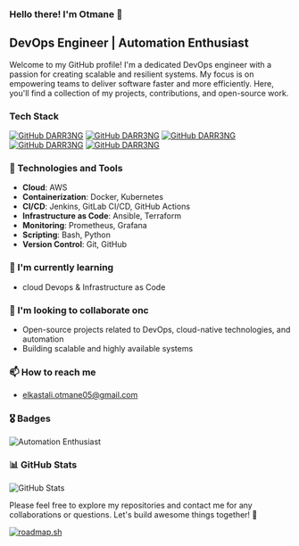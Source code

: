 ### Hello there! I'm Otmane 👋

## DevOps Engineer | Automation Enthusiast

Welcome to my GitHub profile! I'm a dedicated DevOps engineer with a passion for creating scalable and resilient systems. My focus is on empowering teams to deliver software faster and more efficiently. Here, you'll find a collection of my projects, contributions, and open-source work.

### Tech Stack
[![GitHub DARR3NG](https://img.shields.io/badge/Terraform-7B42BC?style=for-the-badge&logo=terraform&logoColor=white)](https://terraform.io)
[![GitHub DARR3NG](https://img.shields.io/badge/Docker-2CA5E0?style=for-the-badge&logo=docker&logoColor=white)](https://docker.com/)
[![GitHub DARR3NG](https://img.shields.io/badge/kubernetes-%23326ce5.svg?style=for-the-badge&logo=kubernetes&logoColor=white)](https://kubernetes.io/)
[![GitHub DARR3NG](https://img.shields.io/badge/jenkins-%232C5263.svg?style=for-the-badge&logo=jenkins&logoColor=white)](https://www.jenkins.io/)
[![GitHub DARR3NG](https://img.shields.io/badge/Amazon_AWS-FF9900?style=for-the-badge&logo=amazonaws&logoColor=white)](https://aws.amazon.com/)



### 🔧 Technologies and Tools

- **Cloud**: AWS
- **Containerization**: Docker, Kubernetes
- **CI/CD**: Jenkins, GitLab CI/CD, GitHub Actions
- **Infrastructure as Code**: Ansible, Terraform
- **Monitoring**: Prometheus, Grafana
- **Scripting**: Bash, Python
- **Version Control**: Git, GitHub

### 🌱 I'm currently learning

- cloud Devops & Infrastructure as Code 

### 👯 I'm looking to collaborate onc

- Open-source projects related to DevOps, cloud-native technologies, and automation
- Building scalable and highly available systems

### 📫 How to reach me

- elkastali.otmane05@gmail.com
<!--
### 🏆 Certifications

- AWS Certified SysOps Administrator - Associate
- AWS Certified Solutions Architect - Associate
- HashiCorp Certified: Terraform Associate
-->
### 🎖️ Badges

<!-- ![AWS Certified SysOps Administrator](https://img.shields.io/badge/AWS%20Certified-SysOps%20Administrator-FF9900?style=for-the-badge)
![AWS Certified Solutions Architect](https://img.shields.io/badge/AWS%20Certified-Solutions%20Architect-FF9900?style=for-the-badge)
![HashiCorp Certified: Terraform Associate](https://img.shields.io/badge/HashiCorp%20Certified-Terraform%20Associate-486C8D?style=for-the-badge)

![Docker Lover](https://img.shields.io/badge/Docker-Lover-2496ED?style=for-the-badge)-->
![Automation Enthusiast](https://img.shields.io/badge/Automation-Enthusiast-00C7B7?style=for-the-badge)

### 📊 GitHub Stats
![GitHub Stats](https://github-readme-stats.vercel.app/api/top-langs?username=darr3ng&show_icons=true&locale=en&layout=compacttheme=radical)


Please feel free to explore my repositories and contact me for any collaborations or questions. Let's build awesome things together! 🚀

[![roadmap.sh](https://api.roadmap.sh/v1-badge/tall/6689cb38501413692bae174e?variant=dark)](https://roadmap.sh)
